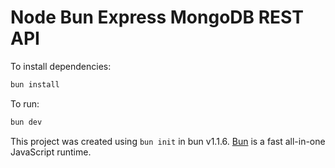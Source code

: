 # Node Bun Express MongoDB REST API

To install dependencies:

```bash
bun install
```

To run:

```bash
bun dev
```

This project was created using `bun init` in bun v1.1.6. [Bun](https://bun.sh) is a fast all-in-one JavaScript runtime.
